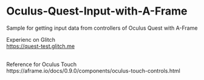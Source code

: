 # Oculus-Quest-Input-with-A-Frame
Sample for getting input data from controllers of Oculus Quest with A-Frame

Experienc on Glitch<br>
https://quest-test.glitch.me

<br>
Reference for Oculus Touch<br>
https://aframe.io/docs/0.9.0/components/oculus-touch-controls.html

